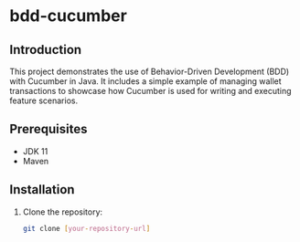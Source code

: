# bdd-cucumber

## Introduction
This project demonstrates the use of Behavior-Driven Development (BDD) with Cucumber in Java. It includes a simple example of managing wallet transactions to showcase how Cucumber is used for writing and executing feature scenarios.

## Prerequisites
- JDK 11
- Maven

## Installation
1. Clone the repository:
   ```bash
   git clone [your-repository-url]
